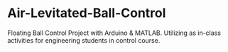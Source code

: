 # Air-Levitated-Ball-Control
Floating Ball Control Project with Arduino &amp; MATLAB. Utilizing as in-class activities for engineering students in control course.
